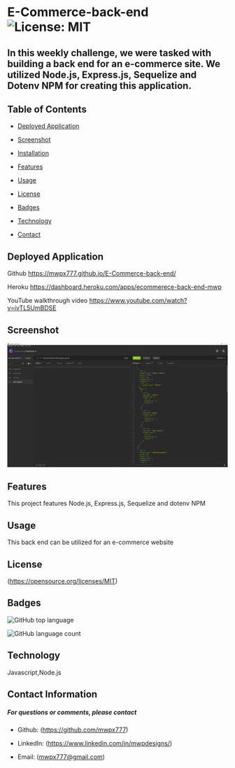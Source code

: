 

# **E-Commerce-back-end**   ![License: MIT](https://img.shields.io/badge/License-MIT-yellow.svg)
## **In this weekly challenge, we were tasked with building a back end for an e-commerce site.  We utilized Node.js, Express.js, Sequelize and Dotenv NPM for creating this application.**

## **Table of Contents**

* [Deployed Application](#deployed-application)

* [Screenshot](#screenshot)

* [Installation](#installation)

* [Features](#features)

* [Usage](#usage)



* [License](#license)

* [Badges](#badges)

* [Technology](#technology)



* [Contact](#contact-information)

## **Deployed Application**
Github 
https://mwpx777.github.io/E-Commerce-back-end/

Heroku
https://dashboard.heroku.com/apps/ecommerece-back-end-mwp

YouTube walkthrough video
https://www.youtube.com/watch?v=ivTL5UmBDSE


## **Screenshot**
![screenshot](screenshot.PNG)



## **Features**
This project features Node.js, Express.js, Sequelize and dotenv NPM

## **Usage**
This back end can be utilized for an e-commerce website




## **License**
(https://opensource.org/licenses/MIT)

## **Badges**

![GitHub top language](https://img.shields.io/github/languages/top/mwpx777/E-Commerce-back-end?style=plastic)

![GitHub language count](https://img.shields.io/github/languages/count/mwpx777/E-Commerce-back-end)


## **Technology**
Javascript,Node.js





## **Contact Information**
##### For questions or comments, please contact

* Github: (https://github.com/mwpx777)

* LinkedIn: (https://www.linkedin.com/in/mwpdesigns/)

* Email: (mwpx777@gmail.com)

